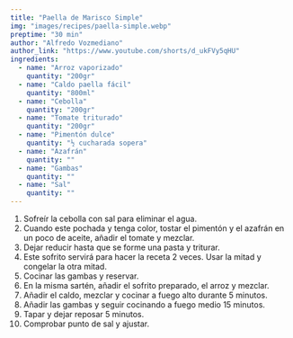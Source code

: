 ```yaml
---
title: "Paella de Marisco Simple"
img: "images/recipes/paella-simple.webp"
preptime: "30 min"
author: "Alfredo Vozmediano"
author_link: "https://www.youtube.com/shorts/d_ukFVy5qHU"
ingredients:
  - name: "Arroz vaporizado"
    quantity: "200gr"
  - name: "Caldo paella fácil"
    quantity: "800ml"
  - name: "Cebolla"
    quantity: "200gr"
  - name: "Tomate triturado"
    quantity: "200gr"
  - name: "Pimentón dulce"
    quantity: "½ cucharada sopera"
  - name: "Azafrán"
    quantity: ""
  - name: "Gambas"
    quantity: ""
  - name: "Sal"
    quantity: ""
---
```


1. Sofreír la cebolla con sal para eliminar el agua.
2. Cuando este pochada y tenga color, tostar el pimentón y el azafrán en un poco de aceite, añadir el tomate y mezclar.
3. Dejar reducir hasta que se forme una pasta y triturar.
4. Este sofrito servirá para hacer la receta 2 veces. Usar la mitad y congelar la otra mitad.
5. Cocinar las gambas y reservar.
6. En la misma sartén, añadir el sofrito preparado, el arroz y mezclar.
7. Añadir el caldo, mezclar y cocinar a fuego alto durante 5 minutos.
8. Añadir las gambas y seguir cocinando a fuego medio 15 minutos.
9. Tapar y dejar reposar 5 minutos.
10. Comprobar punto de sal y ajustar.
